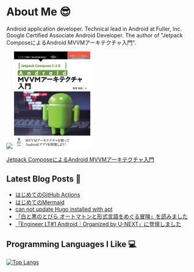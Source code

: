 # About Me 😎

Android application developer. Technical lead in Android at Fuller, Inc. Google Certified Associate Android Developer. The author of "Jetpack ComposeによるAndroid MVVMアーキテクチャ入門".

<img src="https://api.accredible.com/v1/frontend/credential_website_embed_image/badge/22745791?key=91642f55a8d5ce14b85a29e0884729eb3a09a45d02d2f24fc8d7ebf1c6fed1cd" />

<img src="https://github.com/okuzawats/okuzawats/raw/main/img/mvvm.jpg" width="200" >

[Jetpack ComposeによるAndroid MVVMアーキテクチャ入門](https://nextpublishing.jp/book/13660.html)

## Latest Blog Posts 🚀
<!-- BLOG-POST-LIST:START -->
- [はじめてのGitHub Actions](https://okuzawats.com/blog/hello-github-actions/)
- [はじめてのMermaid](https://okuzawats.com/blog/hello-mermaid-js/)
- [can not update Hugo installed with apt](https://okuzawats.com/blog/can-not-update-hugo/)
- [「白と黒のとびら オートマトンと形式言語をめぐる冒険」を読みました](https://okuzawats.com/blog/archimage-garrets-apprenticeship/)
- [「Engineer LT#1 Android｜Organized by U-NEXT」に登壇しました](https://okuzawats.com/blog/halt-github-actions/)
<!-- BLOG-POST-LIST:END -->

## Programming Languages I Like 💻
[![Top Langs](https://github-readme-stats.vercel.app/api/top-langs/?username=okuzawats)](https://github.com/anuraghazra/github-readme-stats)
